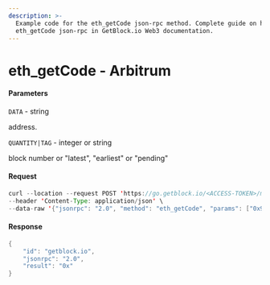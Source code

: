```yaml
---
description: >-
  Example code for the eth_getCode json-rpc method. Сomplete guide on how to use
  eth_getCode json-rpc in GetBlock.io Web3 documentation.
---
```


# eth\_getCode - Arbitrum

#### Parameters

`DATA` - string

address.

`QUANTITY|TAG` - integer or string

block number or "latest", "earliest" or "pending"

#### Request

```java
curl --location --request POST 'https://go.getblock.io/<ACCESS-TOKEN>/mainnet/' \
--header 'Content-Type: application/json' \
--data-raw '{"jsonrpc": "2.0", "method": "eth_getCode", "params": ["0x9b956e3d318625be2686ae7268d81777c462d41f", "latest"], "id": "getblock.io"}'
```

#### Response

```java
{
    "id": "getblock.io",
    "jsonrpc": "2.0",
    "result": "0x"
}
```
